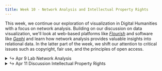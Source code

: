 ```yaml
---
title: Week 10 - Network Analysis and Intellectual Property Rights
---
```


This week, we continue our exploration of visualization in Digital Humanities with a focus on network analysis. Building on our discussion on data visualization, we'll look at web-based platforms like [_Flourish_](https://flourish.studio/) and software like [_Gephi_](https://gephi.org/) and learn how network analysis provides valuable insights into relational data. In the latter part of the week, we shift our attention to critical issues such as copyright, fair use, and the principles of open access.

<details>
  <summary class="session-summary">
    <span class="arrow">↪</span>
    <span class="date-label">Apr 9</span>
    <span class="label label-red">Lab</span>
    <span class="session-title">Network Analysis</span>
  </summary>
  <div markdown="1">
- Slides (_coming soon_)
- Pre-Class Reflection
</div>
</details>

<details>
  <summary class="session-summary">
    <span class="arrow">↪</span>
    <span class="date-label">Apr 11</span>
    <span class="label label-blue">Discussion</span>
    <span class="session-title">Intellectual Property Rights</span>
  </summary>
  <div markdown="1">
- Slides (_coming soon_)
- Pre-Class Reflection:
  - [Haggerty, Kenneth. “Intellectual Property Guidelines for the Digital Humanities.”](https://app.perusall.com/courses/introdh24/haggerty_2020_intellectual-property-guidelines-for-the-digital-humanities) Routledge International Handbook of Research Methods in Digital Humanities, edited by Kristen Schuster and Stuart Dunn, Routledge, 2020, pp. 428–40.
  - **Post your reflection in the** <a href="https://introtodh--spring2024.slack.com/archives/C06F1KS1ULT" style="color: #ee6374;">**#reflections** </a>**channel on Slack** <a style="color: #ee6374;">**before 9am on the day of our class.**</a>



</div>
</details>
